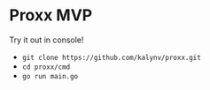 # Proxx MVP

Try it out in console!
  - `git clone https://github.com/kalynv/proxx.git`
  - `cd proxx/cmd`
  - `go run main.go`

